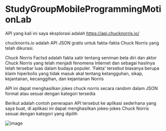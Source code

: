 ﻿# StudyGroupMobileProgrammingMotionLab

 API yang kali ini saya eksplorasi adalah https://api.chucknorris.io/

chucknorris.io adalah API JSON gratis untuk fakta-fakta Chuck Norris yang telah dikurasi.

Chuck Norris Factsd adalah fakta satir tentang seniman bela diri dan aktor Chuck Norris yang telah menjadi fenomena Internet dan sebagai hasilnya telah tersebar luas dalam budaya populer. 'Fakta' tersebut biasanya berupa klaim hiperbolis yang tidak masuk akal tentang ketangguhan, sikap, kejantanan, kecanggihan, dan kejantanan Norris

API ini dapat menghasilkan jokes chuck norris secara random dalam JSON format atau sesuai dengan kategori tersedia

Berikut adalah contoh penerapan API tersebut ke aplikasi sederhana yang saya buat, di aplikasi ini dapat menghasilkan jokes-jokes Chuck Norris sesuai dengan kategori yang dipilih 

 ![image](https://github.com/user-attachments/assets/71a7342e-c2a7-48bc-abda-b6b15e58463a)
